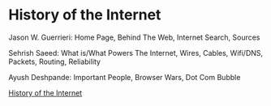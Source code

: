 # History of the Internet

Jason W. Guerrieri:
Home Page,
Behind The Web,
Internet Search,
Sources

Sehrish Saeed:
What is/What Powers The Internet,
Wires, Cables, Wifi/DNS,
Packets, Routing, Reliability

Ayush Deshpande:
Important People,
Browser Wars,
Dot Com Bubble

[History of the Internet](http://history18.eastus.azurecontainer.io)